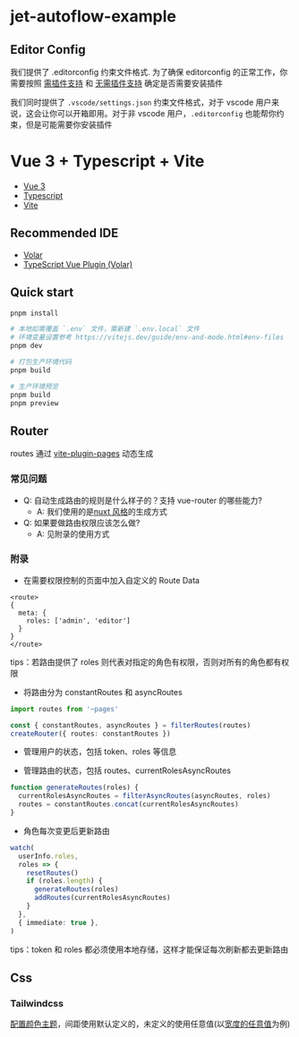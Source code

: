 # jet-autoflow-example

## Editor Config

我们提供了 .editorconfig 约束文件格式. 为了确保 editorconfig 的正常工作，你需要按照 [需插件支持](https://editorconfig.org/#download) 和 [无需插件支持](https://editorconfig.org/#pre-installed) 确定是否需要安装插件

我们同时提供了 `.vscode/settings.json` 约束文件格式，对于 vscode 用户来说，这会让你可以开箱即用。对于非 vscode 用户，`.editorconfig` 也能帮你约束，但是可能需要你安装插件

# Vue 3 + Typescript + Vite

- [Vue 3](https://vuejs.org/)
- [Typescript](https://www.typescriptlang.org/)
- [Vite](https://vitejs.dev)

## Recommended IDE

- [Volar](https://marketplace.visualstudio.com/items?itemName=Vue.volar)
- [TypeScript Vue Plugin (Volar)](https://marketplace.visualstudio.com/items?itemName=Vue.vscode-typescript-vue-plugin)

## Quick start

```sh
pnpm install

# 本地如需覆盖 `.env` 文件，需新建 `.env.local` 文件
# 环境变量设置参考 https://vitejs.dev/guide/env-and-mode.html#env-files
pnpm dev

# 打包生产环境代码
pnpm build

# 生产环境预览
pnpm build
pnpm preview
```

## Router

routes 通过 [vite-plugin-pages](https://github.com/hannoeru/vite-plugin-pages) 动态生成

### 常见问题

- Q: 自动生成路由的规则是什么样子的？支持 vue-router 的哪些能力?
  - A: 我们使用的是[nuxt 风格](https://nuxtjs.org/docs/features/file-system-routing)的生成方式
- Q: 如果要做路由权限应该怎么做?
  - A: 见附录的使用方式

### 附录

- 在需要权限控制的页面中加入自定义的 Route Data

```
<route>
{
  meta: {
    roles: ['admin', 'editor']
  }
}
</route>
```

tips：若路由提供了 roles 则代表对指定的角色有权限，否则对所有的角色都有权限

- 将路由分为 constantRoutes 和 asyncRoutes

```ts
import routes from '~pages'

const { constantRoutes, asyncRoutes } = filterRoutes(routes)
createRouter({ routes: constantRoutes })
```

- 管理用户的状态，包括 token、roles 等信息

- 管理路由的状态，包括 routes、currentRolesAsyncRoutes

```ts
function generateRoutes(roles) {
  currentRolesAsyncRoutes = filterAsyncRoutes(asyncRoutes, roles)
  routes = constantRoutes.concat(currentRolesAsyncRoutes)
}
```

- 角色每次变更后更新路由

```ts
watch(
  userInfo.roles,
  roles => {
    resetRoutes()
    if (roles.length) {
      generateRoutes(roles)
      addRoutes(currentRolesAsyncRoutes)
    }
  },
  { immediate: true },
)
```

tips：token 和 roles 都必须使用本地存储，这样才能保证每次刷新都去更新路由

## Css

### Tailwindcss

[配置颜色主题](https://tailwindcss.com/docs/customizing-colors)，间距使用默认定义的，未定义的使用任意值(以[宽度的任意值](https://tailwindcss.com/docs/width#arbitrary-values)为例)
